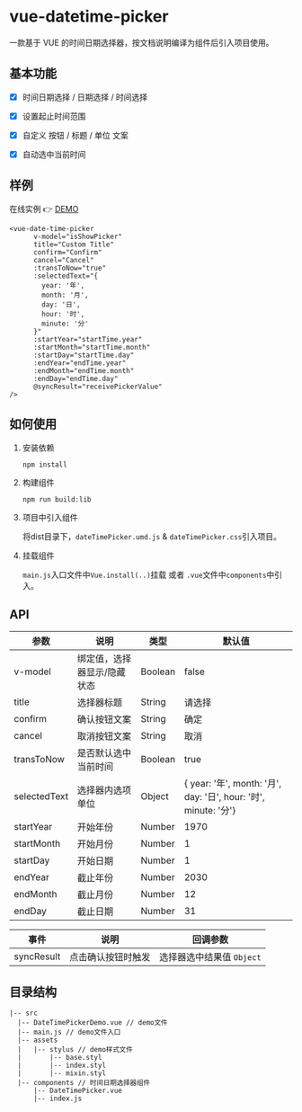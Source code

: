 # vue-datetime-picker

一款基于 VUE 的时间日期选择器，按文档说明编译为组件后引入项目使用。



## 基本功能

- [x] 时间日期选择 / 日期选择 / 时间选择
- [x] 设置起止时间范围
- [x] 自定义 按钮 / 标题 / 单位 文案
- [x] 自动选中当前时间



## 样例

在线实例  👉  [DEMO](https://ctxtub.com/vue-datetime-picker/)

```vue
<vue-date-time-picker
      v-model="isShowPicker" 
      title="Custom Title"
      confirm="Confirm"
      cancel="Cancel"
      :transToNow="true"
      :selectedText="{
        year: '年',
        month: '月',
        day: '日',
        hour: '时',
        minute: '分'
      }"
      :startYear="startTime.year" 
      :startMonth="startTime.month" 
      :startDay="startTime.day"
      :endYear="endTime.year" 
      :endMonth="endTime.month" 
      :endDay="endTime.day"
      @syncResult="receivePickerValue"
/>
```



## 如何使用

1. 安装依赖

   ```shell
   npm install
   ```

2. 构建组件

   ```shell
   npm run build:lib
   ```

3. 项目中引入组件

   将dist目录下，`dateTimePicker.umd.js`  & `dateTimePicker.css`引入项目。

4. 挂载组件

    `main.js`入口文件中`Vue.install(..)`挂载 或者 `.vue`文件中`components`中引入。



## API

| 参数         | 说明                        | 类型    | 默认值                                                       |
| ------------ | --------------------------- | ------- | ------------------------------------------------------------ |
| v-model      | 绑定值，选择器显示/隐藏状态 | Boolean | false                                                        |
| title        | 选择器标题                  | String  | 请选择                                                       |
| confirm      | 确认按钮文案                | String  | 确定                                                         |
| cancel       | 取消按钮文案                | String  | 取消                                                         |
| transToNow   | 是否默认选中当前时间        | Boolean | true                                                         |
| selectedText | 选择器内选项单位            | Object  | { year: '年', month: '月', day: '日', hour: '时', minute: '分'} |
| startYear    | 开始年份                    | Number  | 1970                                                         |
| startMonth   | 开始月份                    | Number  | 1                                                            |
| startDay     | 开始日期                    | Number  | 1                                                            |
| endYear      | 截止年份                    | Number  | 2030                                                         |
| endMonth     | 截止月份                    | Number  | 12                                                           |
| endDay       | 截止日期                    | Number  | 31                                                           |

| 事件       | 说明               | 回调参数                  |
| ---------- | ------------------ | ------------------------- |
| syncResult | 点击确认按钮时触发 | 选择器选中结果值 `Object` |



## 目录结构

```
|-- src
  |-- DateTimePickerDemo.vue // demo文件
  |-- main.js // demo文件入口
  |-- assets
  |   |-- stylus // demo样式文件
  |       |-- base.styl
  |       |-- index.styl
  |       |-- mixin.styl
  |-- components // 时间日期选择器组件
      |-- DateTimePicker.vue
      |-- index.js
```